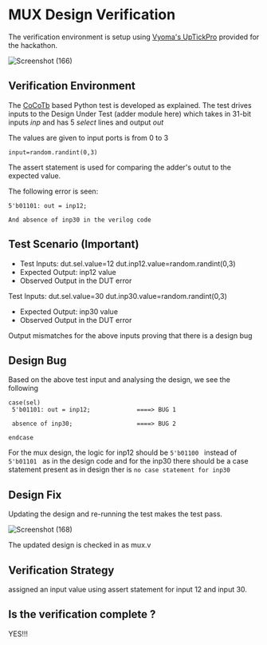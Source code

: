 # MUX Design Verification

The verification environment is setup using [Vyoma's UpTickPro](https://vyomasystems.com) provided for the hackathon.

![Screenshot (166)](https://user-images.githubusercontent.com/64627151/182179778-4e5536ee-1f7c-4c1c-bf03-32505c2aacf6.png)

## Verification Environment

The [CoCoTb](https://www.cocotb.org/) based Python test is developed as explained. The test drives inputs to the Design Under Test (adder module here) which takes in 31-bit inputs *inp* and has 5 *select* lines and output *out* 

The values are given to input ports is from 0 to 3 
```
input=random.randint(0,3)

```
The assert statement is used for comparing the adder's outut to the expected value.

The following error is seen:
```
5'b01101: out = inp12;

And absence of inp30 in the verilog code

```

## Test Scenario **(Important)**
- Test Inputs: dut.sel.value=12
               dut.inp12.value=random.randint(0,3)
- Expected Output: inp12 value
- Observed Output in the DUT error

Test Inputs: dut.sel.value=30
               dut.inp30.value=random.randint(0,3)
- Expected Output: inp30 value
- Observed Output in the DUT error

Output mismatches for the above inputs proving that there is a design bug



## Design Bug
Based on the above test input and analysing the design, we see the following

```
case(sel)
 5'b01101: out = inp12;             ====> BUG 1
 
 absence of inp30;                  ====> BUG 2
 
endcase
```
For the mux design, the logic for inp12 should be ``5'b01100 `` instead of ``5'b01101 `` as in the design code and for the inp30 there should be a case statement present as in design ther is ``no case statement for inp30``

## Design Fix
Updating the design and re-running the test makes the test pass.

![Screenshot (168)](https://user-images.githubusercontent.com/64627151/182179383-c7394706-a7a4-4eac-928d-eba0265a257a.png)


The updated design is checked in as mux.v

## Verification Strategy
assigned an input value using assert statement for input 12 and input 30.
## Is the verification complete ?
YES!!!
